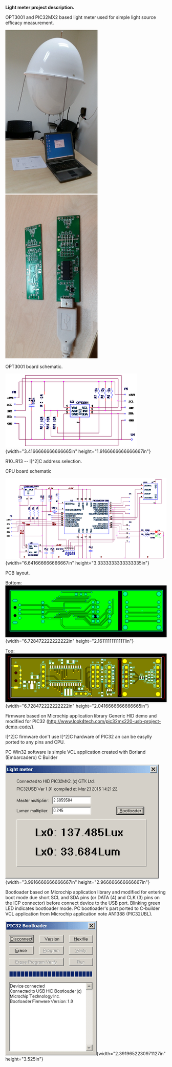 **Light meter project description.**

OPT3001 and PIC32MX2 based light meter used for simple light source efficacy measurement.

<img src="media/image1.jpeg" style="zoom: 50%;" /> <img src="media/image2.jpeg" style="zoom:50%;" />

OPT3001 board schematic.

![](media/image3.png){width="3.4166666666666665in" height="1.9166666666666667in"}

R10..R13 -- I[^2]C address selection.

CPU board schematic

![](media/image4.png){width="6.641666666666667in" height="3.3333333333333335in"}

PCB layout.

Bottom:![](media/image5.png){width="6.728472222222222in" height="2.161111111111111in"}

Top:![](media/image6.png){width="6.728472222222222in" height="2.0416666666666665in"}

Firmware based on Microchip application library Generic HID demo and modified for PIC32 (<http://www.look4tech.com/pic32mx220-usb-project-demo-code/>).

 I[^2]C firmware don't use  I[^2]C hardware of PIC32 an can be easylly ported to any pins and CPU.

PC Win32 software is simple VCL application created with Borland (Embarcadero) C Builder

![](media/image7.png){width="3.9916666666666667in" height="2.966666666666667in"}

Bootloader based on Microchip application library and modified for entering boot mode due short SCL and SDA pins (or DATA (4) and CLK (3) pins on the ICP connector) before connect device to the USB port. Blinking green LED indicates bootloader mode. PC bootloader's part ported to C-builder VCL application from Microchip application note AN1388 (PIC32UBL).

![](media/image8.png){width="2.3919652230971127in" height="3.525in"}
